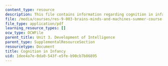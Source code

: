 ```yaml
---
content_type: resource
description: This file contains information regarding cognition in infancy.
file: /media/courses/res-9-003-brains-minds-and-machines-summer-course-summer-2015/1dee4a7e0da0543fe5feb90cb7b86895_MITRES_9_003SUM15_Lec3-1.pdf
file_type: application/pdf
learning_resource_types: []
ocw_type: OCWFile
parent_title: Unit 3. Development of Intelligence
parent_type: SupplementalResourceSection
resourcetype: Document
title: Cognition in Infancy
uid: 1dee4a7e-0da0-543f-e5fe-b90cb7b86895
---
```

